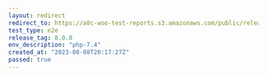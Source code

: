 ```yaml
---
layout: redirect
redirect_to: https://a8c-woo-test-reports.s3.amazonaws.com/public/release/8.0.0/php-7.4/e2e/index.html
test_type: e2e
release_tag: 8.0.0
env_description: "php-7.4"
created_at: "2023-08-08T20:17:27Z"
passed: true
---
```

